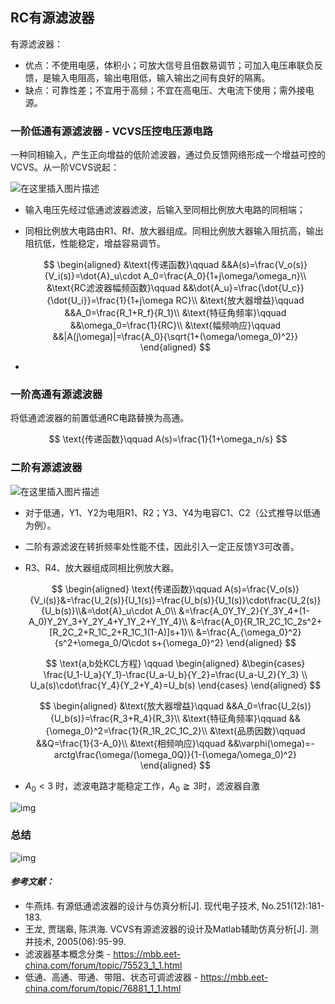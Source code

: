 ﻿## RC有源滤波器

有源滤波器：

+ 优点：不使用电感，体积小；可放大信号且倍数易调节；可加入电压串联负反馈，是输入电阻高，输出电阻低，输入输出之间有良好的隔离。
+ 缺点：可靠性差；不宜用于高频；不宜在高电压、大电流下使用；需外接电源。

### 一阶低通有源滤波器 - VCVS压控电压源电路

一种同相输入，产生正向增益的低阶滤波器，通过负反馈网络形成一个增益可控的VCVS。从一阶VCVS说起：

![在这里插入图片描述](https://img-blog.csdnimg.cn/20200424100311852.png#pic_center)

+ 输入电压先经过低通滤波器滤波，后输入至同相比例放大电路的同相端；

+ 同相比例放大电路由R1、Rf、放大器组成。同相比例放大器输入阻抗高，输出阻抗低，性能稳定，增益容易调节。
  
  $$
\begin{aligned}
&\text{传递函数}\qquad &&A(s)=\frac{V_o(s)}{V_i(s)}=\dot{A}_u\cdot A_0=\frac{A_0}{1+j\omega/\omega_n}\\
&\text{RC滤波器幅频函数}\qquad &&\dot{A_u}=\frac{\dot{U_c}}{\dot{U_i}}=\frac{1}{1+j\omega RC}\\
&\text{放大器增益}\qquad &&A_0=\frac{R_1+R_f}{R_1}\\
&\text{特征角频率}\qquad &&\omega_0=\frac{1}{RC}\\
&\text{幅频响应}\qquad &&|A(j\omega)|=\frac{A_0}{\sqrt{1+(\omega/\omega_0)^2}}
\end{aligned}
  $$

+ 

### 一阶高通有源滤波器

将低通滤波器的前置低通RC电路替换为高通。

$$
\text{传递函数}\qquad A(s)=\frac{1}{1+\omega_n/s}
$$


### 二阶有源滤波器

![在这里插入图片描述](https://img-blog.csdnimg.cn/20200424100245976.png#pic_center)


+ 对于低通，Y1、Y2为电阻R1、R2；Y3、Y4为电容C1、C2（公式推导以低通为例）。

+ 二阶有源滤波在转折频率处性能不佳，因此引入一定正反馈Y3可改善。

+ R3、R4、放大器组成同相比例放大器。
  
  $$
  \begin{aligned}
  \text{传递函数}\qquad A(s)=\frac{V_o(s)}{V_i(s)}&=\frac{U_2(s)}{U_1(s)}=\frac{U_b(s)}{U_1(s)}\cdot\frac{U_2(s)}{U_b(s)}\\&=\dot{A}_u\cdot A_0\\
  &=\frac{A_0Y_1Y_2}{Y_3Y_4+(1-A_0)Y_2Y_3+Y_2Y_4+Y_1Y_2+Y_1Y_4}\\
  &=\frac{A_0}{R_1R_2C_1C_2s^2+[R_2C_2+R_1C_2+R_1C_1(1-A)]s+1}\\
  &=\frac{A_{\omega_0}^2}{s^2+\omega_0/Q\cdot s+{\omega_0}^2}
  \end{aligned}
  $$
 
  $$
  \text{a,b处KCL方程} \qquad
  \begin{aligned}
  &\begin{cases}
      \frac{U_1-U_a}{Y_1}-\frac{U_a-U_b}{Y_2}=\frac{U_a-U_2}{Y_3} \\
      U_a(s)\cdot\frac{Y_4}{Y_2+Y_4}=U_b(s)
  \end{cases}
  \end{aligned}
  $$
  
  $$
  \begin{aligned}
  &\text{放大器增益}\qquad &&A_0=\frac{U_2(s)}{U_b(s)}=\frac{R_3+R_4}{R_3}\\
  &\text{特征角频率}\qquad &&{\omega_0}^2=\frac{1}{R_1R_2C_1C_2}\\
  &\text{品质因数}\qquad &&Q=\frac{1}{3-A_0}\\
  &\text{相频响应}\qquad &&\varphi(\omega)=-arctg\frac{\omega/(\omega_0Q)}{1-(\omega/\omega_0)^2}
  \end{aligned}
  $$

+ $A_0<3$ 时，滤波电路才能稳定工作，$A_0\geqq 3$时，滤波器自激

![img](https://imgconvert.csdnimg.cn/aHR0cDovL3AxLnBzdGF0cC5jb20vbGFyZ2UvcGdjLWltYWdlLzVlY2JkYzhkMWYxMzRlYThhMDQwOGE1MzA5YzYyMWRj?x-oss-process=image/format,png)

### 总结

![img](https://imgconvert.csdnimg.cn/aHR0cDovL3AxLnBzdGF0cC5jb20vbGFyZ2UvcGdjLWltYWdlL2VhODU5NzdlYTZlZTQwODU4MDQ5ZjFkNzU2NTE0ODlh?x-oss-process=image/format,png)

#### *参考文献：*

+ 牛燕炜. 有源低通滤波器的设计与仿真分析[J]. 现代电子技术, No.251(12):181-183.
+ 王龙, 贾瑞皋, 陈洪海. VCVS有源滤波器的设计及Matlab辅助仿真分析[J]. 测井技术, 2005(06):95-99.
+ 滤波器基本概念分类 - https://mbb.eet-china.com/forum/topic/75523_1_1.html
+ 低通、高通、带通、带阻、状态可调滤波器 - https://mbb.eet-china.com/forum/topic/76881_1_1.html
